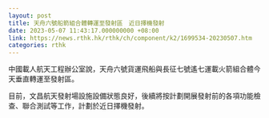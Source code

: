 ```yaml
---
layout: post
title: 天舟六號船箭組合體轉運至發射區　近日擇機發射
date: 2023-05-07 11:43:17.000000000 +08:00
link: https://news.rthk.hk/rthk/ch/component/k2/1699534-20230507.htm
categories: rthk
---
```


中國載人航天工程辦公室說，天舟六號貨運飛船與長征七號遙七運載火箭組合體今天垂直轉運至發射區。

目前，文昌航天發射場設施設備狀態良好，後續將按計劃開展發射前的各項功能檢查、聯合測試等工作，計劃於近日擇機發射。
